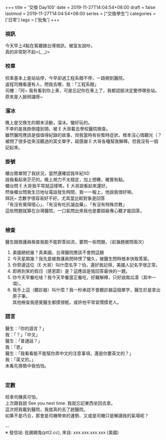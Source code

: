 +++
title = '交換 Day105'
date = 2019-11-27T14:04:54+08:00
draft = false
lastmod = 2019-11-27T14:04:54+08:00
series = ["交換學生"]
categories = ['日常']
tags = ['批兔']
+++
### 視訊 
今天早上4點在客廳跟台灣視訊，被室友說吵。<br>
真的非常對不起<(_ _)><br>

### 校車 
校車基本上是站站停，今早卻過工程系館不停，一路開到醫院。<br>
返程司機看還有人，問我去哪，我：「工程系館」<br>
司機：「阿~ 我有看到你上車，可是忘記你在車上了，我都認臉決定要停哪些站。<br>
原來是人臉辨識呀~<br>

### 溜冰 
晚上是交換生的期末活動，溜冰。蠻好玩的。<br>
不幸的是我跌倒撞到頭，被 E 大哥載去學校醫院檢查。<br>
雖然醫院應該是個值得紀錄的故事，但我當時有些暫時症狀，根本沒心情觀光（？<br>
被問了很多從來沒聽過的英文單字，超感謝 E 大哥各種幫我解釋。但我沒有一個記起來。<br>

### 掛號 
櫃台簡單問了我狀況，當然還確認我年紀XD<br>
說我看起來茫茫的。晚上視力不太穩定，加上想睡，確實有點。<br>
櫃台問 E 大哥我平常就這樣嗎，E 大哥說看起來還好。<br>
然後櫃台問我生日地址電話發生時間，我一一報上，他說我很好嘛。<br>
拜託~ 念數字很容易好不好。尤其當比較對象是回答<br>
「有沒有覺得噁心」、「有沒有吃抗凝血藥」、「有沒有特殊宗教」<br>
這些問題就算在台灣醫院，一口氣問出來我也是要超級專心聽才能回答。<br>
<br>
### 檢查 
醫生跟救護員檢查我能不能對答如流，要問一些問題，（前幾題被問兩次）<br>
1. 美國總統誰？真美國，台灣醫院應該不會問這題<br>
2. 今天星期幾？我先是被救護員問時愣了蠻久，被醫生問時根本快取答案。<br>
3. 你旁邊這位（E 大哥）叫什麼名字？怕，還好我記得，美國人記名字很正常。<br>
4. 即將到來的假日（感恩節）是？這應該是我回答最快的一題。<br>
5. 你今天早餐吃啥？我今天早餐當正餐吃，好難解釋，只好說南瓜湯（其中一項）。<br>
6. 我手上這（聽診器）叫什麼？我一秒承認不會聽診器這個單字，醫生於是拿出原子筆。<br>
其他檢查我感覺醫生都摸很輕，或許他平常習慣摸老人。<br>

### 語言 
醫生：「你的語言？」<br>
我：「？」「中文」<br>
醫生：「普通話？」<br>
我：「恩」<br>
醫生：「我看看能不能幫你弄中文的注意事項，還是你要英文的？」<br>
我：「英文的。」<br>
未看先猜簡中我怕怕。<br>
<br>
### 定數 
校車司機真可怕，<br>
上次跟我說 See you next time. 我就忘記東西坐回去拿。<br>
這次把我載到醫院，我就真的去了趟醫院。<br>
如果不是巧合，那會是司機帶來的運勢、又或是司機只是解讀我的氣場呢？<br>
<br>
--<br>
※ 發信站: 批踢踢兔(ptt2.cc), 來自: xxx.xxx.xxx.xxx (美國)<br>
